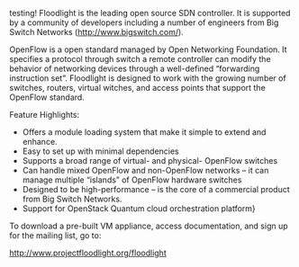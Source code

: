 testing!
Floodlight is the leading open source SDN controller. It is supported by a community of developers including a number of engineers from Big Switch Networks (http://www.bigswitch.com/).

OpenFlow is a open standard managed by Open Networking Foundation. It specifies a protocol through switch a remote controller can modify the behavior of networking devices through a well-defined “forwarding instruction set”. Floodlight is designed to work with the growing number of switches, routers, virtual witches, and access points that support the OpenFlow standard.

Feature Highlights:

- Offers a module loading system that make it simple to extend and enhance.
- Easy to set up with minimal dependencies
- Supports a broad range of virtual- and physical- OpenFlow switches
- Can handle mixed OpenFlow and non-OpenFlow networks – it can manage multiple “islands” of OpenFlow hardware switches
- Designed to be high-performance – is the core of a commercial product from Big Switch Networks.
- Support for OpenStack Quantum cloud orchestration platform}

To download a pre-built VM appliance, access documentation, and sign up for the mailing list, go to:

  http://www.projectfloodlight.org/floodlight
